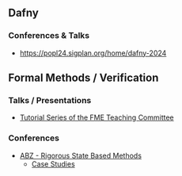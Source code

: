 

## Dafny

### Conferences & Talks

- https://popl24.sigplan.org/home/dafny-2024



## Formal Methods / Verification

### Talks / Presentations

- [Tutorial Series of the FME Teaching Committee](https://fme-teaching.github.io/2021/08/24/tutorial-series-of-the-fme-teaching-committee/)

### Conferences

- [ABZ - Rigorous State Based Methods](https://abz-conf.org/site/2025/)
  - [Case Studies](https://abz-conf.org/case-studies/)
 
  
